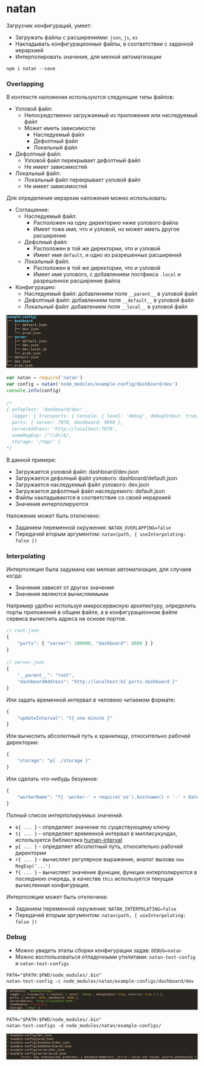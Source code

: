 # natan

Загрузчик конфигураций, умеет:
 * Загружать файлы с расширениями: `json`, `js`, `es`
 * Накладывать конфигурационные файлы, в соответствии с заданной иерархией
 * Интерполировать значения, для мелкой автоматизации

```
npm i natan --save
```

### Overlapping 

В контексте наложения используются следующие типы файлов:
 * Узловой файл:
   * Непосредственно загружаемый из приложения или наследуемый файл
   * Может иметь зависимости: 
     * Наследуемый файл
     * Дефолтный файл
     * Локальный файл 
 * Дефолтный файл:
   * Узловой файл перекрывает дефолтный файл
   * Не имеет зависимостей
 * Локальный файл:
   * Локальный файл перекрывает узловой файл
   * Не имеет зависимостей 

Для определения иерархии наложения можно использовать:
 * Соглашение:
   * Наследуемый файл:
     * Расположен на одну директорию ниже узлового файла
     * Имеет тоже имя, что и узловой, но может иметь другое расширение
   * Дефолный файл:
     * Расположен в той же директории, что и узловой 
     * Имеет имя `default`, и одно из разрешенных расширений
   * Локальный файл:
     * Расположен в той же директории, что и узловой
     * Имеет имя узлового, с добавлением постфикса `.local` и разрешенное расширение файла
  * Конфигурацию:
    * Наследуемый файл: добавлением поля `__parent__` в узловой файл
    * Дефолтный файл: добавлением поля `__default__` в узловой файл
    * Локальный файл: добавлением поля `__local__` в узловой файл 

![example-config](/accompanying-files/example-config.png)

```js
var natan = require('natan')
var config = natan('node_modules/example-config/dashboard/dev') 
console.info(config)

/*
{ onTopTest: 'dashboard/dev!',
  logger: { transports: { Console: { level: 'debug', debugStdout: true, colorize: true } } },
  ports: { server: 7070, dashboard: 9090 },
  serverAddress: 'http://localhost:7070',
  someRegExp: /^(\d+)$/,
  storage: '/tmp/' }
*/

```

В данной примере:
 * Загружается узловой файл: dashboard/dev.json
 * Загружается дефолный файл узлового: dashboard/default.json
 * Загружается наследуемый файл узлового: dev.json
 * Загружается дефолтный файл наследуемого: default.json
 * Файлы накладываются в соответствие со своей иерархией
 * Значения интерполируются

Наложение может быть отключено:
 * Заданием переменной окружения: `NATAN_OVERLAPPING=false`
 * Передачей вторым аргументом: `natan(path, { useInterpolating: false })`

### Interpolating

Интерполяция была задумана как мелкая автоматизация, для случаев когда:
 * Значения зависят от других значения 
 * Значения являются вычисляемыми 

Например удобно используя микросервисную архитектуру, определить порты приложений в общем файле, а в конфигурационном файле сервиса вычислить адреса на основе портов.

```js
// root.json
{
    "ports": { "server": 100000, "dashboard": 8080 } }
}

// server.json
{
    "__parent__": "root",
    "dashboardAddress": "http://localhost:k{ ports.dashboard }"
}
```

Или задать временной интервал в человеко читаемом формате:
```js
{
    "updateInterval": "t{ one minute }"
}
```

Или вычислить абсолютный путь к хранилищу, относительно рабочей директории:
```js
{
    "storage": "p{ ./storage }"
}
```

Или сделать что-нибудь безумное:
```js
{
    "workerName": "f{ 'worker-' + require('os').hostname() + '-' + Date.now() }" 
}
```

Полный список интерполируемых значений:
 * `k{ ... }` - определяет значение по существующему ключу
 * `t{ ... }` - определяет временной интервал в миллисукундах, используется библиотека [human-interval](https://github.com/rschmukler/human-interval)   
 * `p{ ... }` - определяет абсолютный путь, относительно рабочий директории
 * `r{ ... }` - вычисляет регулярное выражение, аналог вызова `new RegExp('...')`
 * `f{ ... }` - вычисляет значение функции, функции интерполируются в последнюю очередь, в качестве `this` используется текущая вычисленная конфигурация.

Интерполяция может быть отключена:
 * Заданием переменной окружения: `NATAN_INTERPOLATING=false`
 * Передачей вторым аргументом: `natan(path, { useInterpolating: false })`

### Debug

* Можно увидеть этапы сборки конфигурации задав: `DEBUG=natan`
* Можно воспользоваться отладочными утилитами: `natan-test-config` и `natan-test-configs`

```
PATH="$PATH:$PWD/node_modules/.bin"
natan-test-config -c node_modules/natan/example-configs/dashboard/dev
```

![natan-test-config](/accompanying-files/natan-test-config.png)

```
PATH="$PATH:$PWD/node_modules/.bin"
natan-test-configs -d node_modules/natan/example-configs/
```

![natan-test-configs](/accompanying-files/natan-test-configs.png)

